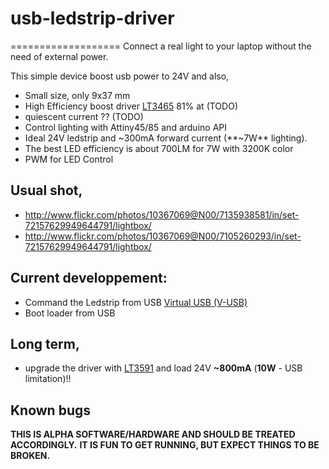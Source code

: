 # usb-ledstrip-driver
===================
Connect a real light to your laptop without the need of external power. 

This simple device boost usb power to 24V and also,
- Small size, only 9x37 mm
- High Efficiency boost driver [LT3465][1] 81% at (TODO)
- quiescent current ?? (TODO)
- Control lighting with Attiny45/85 and arduino API
- Ideal 24V ledstrip and ~300mA forward current (**~7W** lighting).
 - The best LED efficiency is about 700LM for 7W with 3200K color 
- PWM for LED Control 

## Usual shot,
* http://www.flickr.com/photos/10367069@N00/7135938581/in/set-72157629949644791/lightbox/
* http://www.flickr.com/photos/10367069@N00/7105260293/in/set-72157629949644791/lightbox/

## Current developpement:
- Command the Ledstrip from USB [Virtual USB (V-USB)][2]
- Boot loader from USB

## Long term,
- upgrade the driver with [LT3591][3] and load 24V **~800mA** (**10W** - USB limitation)!!

## Known bugs
 

**THIS IS ALPHA SOFTWARE/HARDWARE AND SHOULD BE TREATED ACCORDINGLY.**
**IT IS FUN TO GET RUNNING, BUT EXPECT THINGS TO BE BROKEN.**

[1]: http://www.linear.com/product/LT3465
[2]: http://www.obdev.at/products/vusb/ 
[3]: http://www.linear.com/product/LT3591
